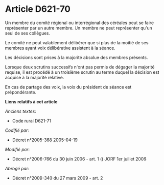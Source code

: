 # Article D621-70

Un membre du comité régional ou interrégional des céréales peut se faire représenter par un autre membre. Un membre ne peut
représenter qu'un seul de ses collègues.

Le comité ne peut valablement délibérer que si plus de la moitié de ses membres ayant voix délibérative assistent à la
séance.

Les décisions sont prises à la majorité absolue des membres présents.

Lorsque deux scrutins successifs n'ont pas permis de dégager la majorité requise, il est procédé à un troisième scrutin au
terme duquel la décision est acquise à la majorité relative.

En cas de partage des voix, la voix du président de séance est prépondérante.

**Liens relatifs à cet article**

_Anciens textes_:

  - Code rural D621-71

_Codifié par_:

  - Décret n°2005-368 2005-04-19

_Modifié par_:

  - Décret n°2006-766 du 30 juin 2006 - art. 1 () JORF 1er juillet 2006

_Abrogé par_:

  - Décret n°2009-340 du 27 mars 2009 - art. 2
